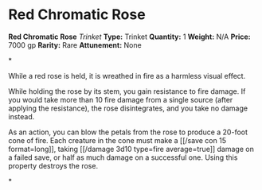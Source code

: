 # Red Chromatic Rose

**Red Chromatic Rose**
_Trinket_
**Type:** Trinket
**Quantity:** 1
**Weight:** N/A
**Price:** 7000 gp
**Rarity:** Rare
**Attunement:** None

*<p>While a red rose is held, it is wreathed in fire as a harmless visual effect.

While holding the rose by its stem, you gain resistance to fire damage. If you would take more than 10 fire damage from a single source (after applying the resistance), the rose disintegrates, and you take no damage instead.

As an action, you can blow the petals from the rose to produce a 20-foot cone of fire. Each creature in the cone must make a [[/save con 15 format=long]], taking  [[/damage 3d10 type=fire average=true]] damage on a failed save, or half as much damage on a successful one. Using this property destroys the rose.</p>*